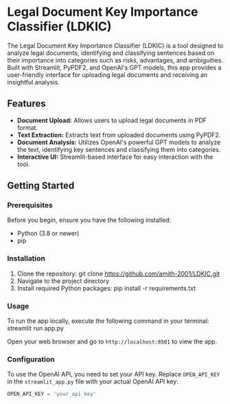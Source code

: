 # Legal Document Key Importance Classifier (LDKIC)

The Legal Document Key Importance Classifier (LDKIC) is a tool designed to analyze legal documents, identifying and classifying sentences based on their importance into categories such as risks, advantages, and ambiguities. Built with Streamlit, PyPDF2, and OpenAI's GPT models, this app provides a user-friendly interface for uploading legal documents and receiving an insightful analysis.

## Features

- **Document Upload:** Allows users to upload legal documents in PDF format.
- **Text Extraction:** Extracts text from uploaded documents using PyPDF2.
- **Document Analysis:** Utilizes OpenAI's powerful GPT models to analyze the text, identifying key sentences and classifying them into categories.
- **Interactive UI:** Streamlit-based interface for easy interaction with the tool.

## Getting Started

### Prerequisites

Before you begin, ensure you have the following installed:
- Python (3.8 or newer)
- pip

### Installation

1. Clone the repository: git clone https://github.com/amith-2001/LDKIC.git
2. Navigate to the project directory
3. Install required Python packages: pip install -r requirements.txt




### Usage

To run the app locally, execute the following command in your terminal: streamlit run app.py


Open your web browser and go to `http://localhost:8501` to view the app.

### Configuration

To use the OpenAI API, you need to set your API key. Replace `OPEN_API_KEY` in the `streamlit_app.py` file with your actual OpenAI API key:

```python
OPEN_API_KEY = 'your_api_key'



